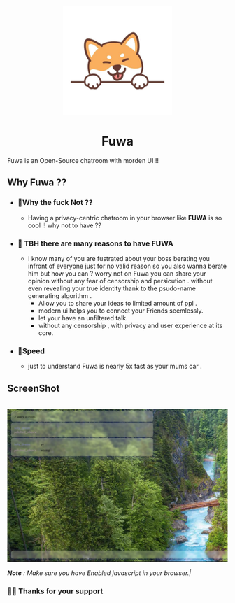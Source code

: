 
<p align="center" >
    <br>
    <img src="/logo.jpg" width="250">

<br>
</p>
<h1 align="center" >Fuwa</h1>

Fuwa is an Open-Source chatroom with morden UI !!

## Why Fuwa ??

- ### 🎋Why the fuck Not ??

  - Having a privacy-centric chatroom in your browser like **FUWA** is so cool !! why not to have  ??

- ### 🎃 TBH there are many reasons to have FUWA

  - I know many of you are fustrated about your boss berating you infront of everyone just for no valid reason so you also wanna berate him but how you can ? worry not on Fuwa you can share your opinion without any fear of censorship and persicution . without even revealing your true identity thank to the psudo-name generating algorithm .
    - Allow you to share your ideas to limited amount of ppl .
    - modern ui helps you to connect your Friends seemlessly.
    - let your have an unfiltered talk.
    - without any censorship , with privacy and user experience at its core.
- ### 🚀Speed

  - just to understand Fuwa is nearly 5x fast as your mums car  .

## ScreenShot
 <p align="center" >
    <br>
    <img src="/Fuwa.png" width="550">

<br>


_**Note** : Make sure you have Enabled javascript in your browser.|_

### 🐱‍👤 Thanks for your support

